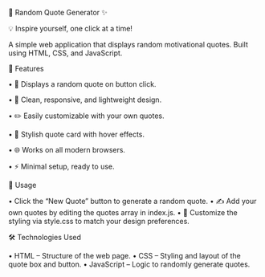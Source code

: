 🎉 Random Quote Generator ✨

💡 Inspire yourself, one click at a time!

A simple web application that displays random motivational quotes. Built using HTML, CSS, and JavaScript.

🌟 Features

• 📝 Displays a random quote on button click.

• 🎨 Clean, responsive, and lightweight design.

• ✏️ Easily customizable with your own quotes.

• 💎 Stylish quote card with hover effects.

• 🌐 Works on all modern browsers.

• ⚡ Minimal setup, ready to use.


🚀 Usage

• Click the “New Quote” button to generate a random quote.
• ✍️ Add your own quotes by editing the quotes array in index.js.
• 🎨 Customize the styling via style.css to match your design preferences.

🛠 Technologies Used

• HTML – Structure of the web page.
• CSS – Styling and layout of the quote box and button.
• JavaScript – Logic to randomly generate quotes.

